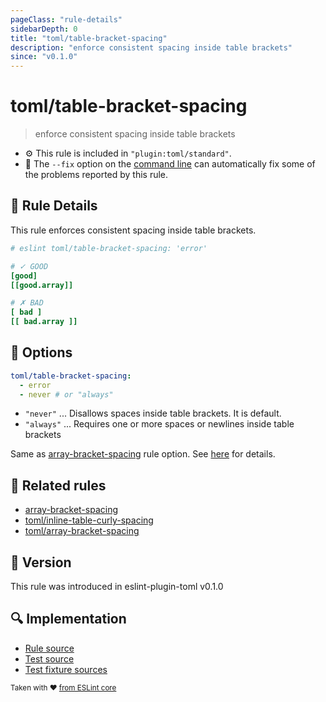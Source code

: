 ```yaml
---
pageClass: "rule-details"
sidebarDepth: 0
title: "toml/table-bracket-spacing"
description: "enforce consistent spacing inside table brackets"
since: "v0.1.0"
---
```

# toml/table-bracket-spacing

> enforce consistent spacing inside table brackets

- :gear: This rule is included in `"plugin:toml/standard"`.
- :wrench: The `--fix` option on the [command line](https://eslint.org/docs/user-guide/command-line-interface#fixing-problems) can automatically fix some of the problems reported by this rule.

## :book: Rule Details

This rule enforces consistent spacing inside table brackets.

<eslint-code-block fix>

<!-- eslint-skip -->

```toml
# eslint toml/table-bracket-spacing: 'error'

# ✓ GOOD
[good]
[[good.array]]

# ✗ BAD
[ bad ]
[[ bad.array ]]
```

</eslint-code-block>

## :wrench: Options

```yaml
toml/table-bracket-spacing:
  - error
  - never # or "always"
```

- `"never"` ... Disallows spaces inside table brackets. It is default.
- `"always"` ... Requires one or more spaces or newlines inside table brackets

Same as [array-bracket-spacing] rule option. See [here](https://eslint.org/docs/rules/array-bracket-spacing#options) for details.

## :couple: Related rules

- [array-bracket-spacing]
- [toml/inline-table-curly-spacing]
- [toml/array-bracket-spacing]

[array-bracket-spacing]: https://eslint.org/docs/rules/array-bracket-spacing
[toml/inline-table-curly-spacing]: ./inline-table-curly-spacing.md
[toml/array-bracket-spacing]: ./array-bracket-spacing.md

## :rocket: Version

This rule was introduced in eslint-plugin-toml v0.1.0

## :mag: Implementation

- [Rule source](https://github.com/ota-meshi/eslint-plugin-toml/blob/master/src/rules/table-bracket-spacing.ts)
- [Test source](https://github.com/ota-meshi/eslint-plugin-toml/blob/master/tests/src/rules/table-bracket-spacing.ts)
- [Test fixture sources](https://github.com/ota-meshi/eslint-plugin-toml/tree/master/tests/fixtures/rules/table-bracket-spacing)

<sup>Taken with ❤️ [from ESLint core](https://eslint.org/docs/rules/array-bracket-spacing)</sup>

